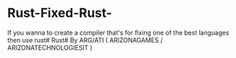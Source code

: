 # Rust-Fixed-Rust-
If you wanna to create a compiler that's for fixing one of the best languages then use rust#
Rust# By ARG/ATI ( ARIZONAGAMES / ARIZONATECHNOLOGIESIT )
